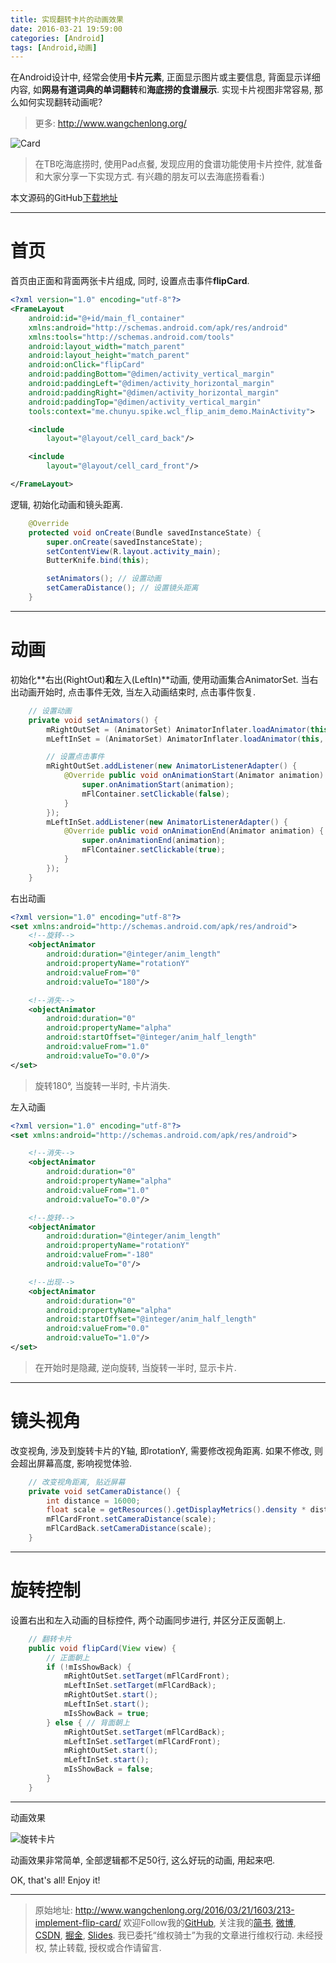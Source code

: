 ```yaml
---
title: 实现翻转卡片的动画效果
date: 2016-03-21 19:59:00
categories: [Android]
tags: [Android,动画]
---
```


在Android设计中, 经常会使用**卡片元素**, 正面显示图片或主要信息, 背面显示详细内容, 如**网易有道词典的单词翻转**和**海底捞的食谱展示**. 实现卡片视图非常容易, 那么如何实现翻转动画呢?

<!-- more -->
> 更多: http://www.wangchenlong.org/

![Card](213-implement-flip-card/card-logo.png)

> 在TB吃海底捞时, 使用Pad点餐, 发现应用的食谱功能使用卡片控件, 就准备和大家分享一下实现方式. 有兴趣的朋友可以去海底捞看看:)

本文源码的GitHub[下载地址](https://github.com/SpikeKing/wcl-flip-anim-demo)

---

# 首页

首页由正面和背面两张卡片组成, 同时, 设置点击事件**flipCard**.
```xml
<?xml version="1.0" encoding="utf-8"?>
<FrameLayout
    android:id="@+id/main_fl_container"
    xmlns:android="http://schemas.android.com/apk/res/android"
    xmlns:tools="http://schemas.android.com/tools"
    android:layout_width="match_parent"
    android:layout_height="match_parent"
    android:onClick="flipCard"
    android:paddingBottom="@dimen/activity_vertical_margin"
    android:paddingLeft="@dimen/activity_horizontal_margin"
    android:paddingRight="@dimen/activity_horizontal_margin"
    android:paddingTop="@dimen/activity_vertical_margin"
    tools:context="me.chunyu.spike.wcl_flip_anim_demo.MainActivity">

    <include
        layout="@layout/cell_card_back"/>

    <include
        layout="@layout/cell_card_front"/>

</FrameLayout>
```

逻辑, 初始化动画和镜头距离.
```java
    @Override
    protected void onCreate(Bundle savedInstanceState) {
        super.onCreate(savedInstanceState);
        setContentView(R.layout.activity_main);
        ButterKnife.bind(this);

        setAnimators(); // 设置动画
        setCameraDistance(); // 设置镜头距离
    }
```

---

# 动画

初始化**右出(RightOut)**和**左入(LeftIn)**动画, 使用动画集合AnimatorSet.
当右出动画开始时, 点击事件无效, 当左入动画结束时, 点击事件恢复.
```java
    // 设置动画
    private void setAnimators() {
        mRightOutSet = (AnimatorSet) AnimatorInflater.loadAnimator(this, R.animator.anim_out);
        mLeftInSet = (AnimatorSet) AnimatorInflater.loadAnimator(this, R.animator.anim_in);

        // 设置点击事件
        mRightOutSet.addListener(new AnimatorListenerAdapter() {
            @Override public void onAnimationStart(Animator animation) {
                super.onAnimationStart(animation);
                mFlContainer.setClickable(false);
            }
        });
        mLeftInSet.addListener(new AnimatorListenerAdapter() {
            @Override public void onAnimationEnd(Animator animation) {
                super.onAnimationEnd(animation);
                mFlContainer.setClickable(true);
            }
        });
    }
```

右出动画
```xml
<?xml version="1.0" encoding="utf-8"?>
<set xmlns:android="http://schemas.android.com/apk/res/android">
    <!--旋转-->
    <objectAnimator
        android:duration="@integer/anim_length"
        android:propertyName="rotationY"
        android:valueFrom="0"
        android:valueTo="180"/>

    <!--消失-->
    <objectAnimator
        android:duration="0"
        android:propertyName="alpha"
        android:startOffset="@integer/anim_half_length"
        android:valueFrom="1.0"
        android:valueTo="0.0"/>
</set>
```
> 旋转180°, 当旋转一半时, 卡片消失.

左入动画
```xml
<?xml version="1.0" encoding="utf-8"?>
<set xmlns:android="http://schemas.android.com/apk/res/android">

    <!--消失-->
    <objectAnimator
        android:duration="0"
        android:propertyName="alpha"
        android:valueFrom="1.0"
        android:valueTo="0.0"/>

    <!--旋转-->
    <objectAnimator
        android:duration="@integer/anim_length"
        android:propertyName="rotationY"
        android:valueFrom="-180"
        android:valueTo="0"/>

    <!--出现-->
    <objectAnimator
        android:duration="0"
        android:propertyName="alpha"
        android:startOffset="@integer/anim_half_length"
        android:valueFrom="0.0"
        android:valueTo="1.0"/>
</set>
```

> 在开始时是隐藏, 逆向旋转, 当旋转一半时, 显示卡片.

---

# 镜头视角

改变视角, 涉及到旋转卡片的Y轴, 即rotationY, 需要修改视角距离.
如果不修改, 则会超出屏幕高度, 影响视觉体验.
```java
    // 改变视角距离, 贴近屏幕
    private void setCameraDistance() {
        int distance = 16000;
        float scale = getResources().getDisplayMetrics().density * distance;
        mFlCardFront.setCameraDistance(scale);
        mFlCardBack.setCameraDistance(scale);
    }
```

---

# 旋转控制

设置右出和左入动画的目标控件, 两个动画同步进行, 并区分正反面朝上.
```java
    // 翻转卡片
    public void flipCard(View view) {
        // 正面朝上
        if (!mIsShowBack) {
            mRightOutSet.setTarget(mFlCardFront);
            mLeftInSet.setTarget(mFlCardBack);
            mRightOutSet.start();
            mLeftInSet.start();
            mIsShowBack = true;
        } else { // 背面朝上
            mRightOutSet.setTarget(mFlCardBack);
            mLeftInSet.setTarget(mFlCardFront);
            mRightOutSet.start();
            mLeftInSet.start();
            mIsShowBack = false;
        }
    }
```

---

动画效果

![旋转卡片](213-implement-flip-card/card-anim.gif)


动画效果非常简单, 全部逻辑都不足50行, 这么好玩的动画, 用起来吧.

OK, that's all! Enjoy it!

---

> 原始地址: 
> http://www.wangchenlong.org/2016/03/21/1603/213-implement-flip-card/
> 欢迎Follow我的[GitHub](https://github.com/SpikeKing), 关注我的[简书](http://www.jianshu.com/users/e2b4dd6d3eb4/latest_articles), [微博](http://weibo.com/u/2852941392), [CSDN](http://blog.csdn.net/caroline_wendy), [掘金](http://gold.xitu.io/#/user/56de98c2f3609a005442ec58), [Slides](https://slides.com/spikeking). 
> 我已委托“维权骑士”为我的文章进行维权行动. 未经授权, 禁止转载, 授权或合作请留言.


